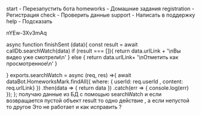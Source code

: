 

start - Перезапустить бота
homeworks - Домашние задания
registration - Регистрация
check - Проверить данные
support - Написать в поддержку
help  - Подсказать


nYEw-3Xv3mAq

async function finishSent (data){
const result = await callDb.searchWatch(data)
if (result === []){
return data.urlLink + '\nВы видео уже смотрели\n'
} else {
return data.urlLink+ '\nОтметить как просмотренное\n'
}

}
exports.searchWatch = async (req, res) =>{
await dataBot.HomeworksMark.findAll({ where: { userId: req.userId , content: req.urlLink} })
.then(data => {
return data
})
.catch(err => {
console.log(err)
});
}; получаю данные из БД с помощью searchWatch и если возвращается пустой объект result то одно действие , а если непустой то другое Это не работает и как исправить ?  